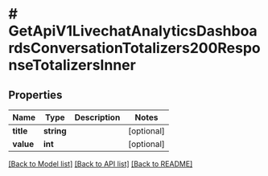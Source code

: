 # # GetApiV1LivechatAnalyticsDashboardsConversationTotalizers200ResponseTotalizersInner

## Properties

Name | Type | Description | Notes
------------ | ------------- | ------------- | -------------
**title** | **string** |  | [optional]
**value** | **int** |  | [optional]

[[Back to Model list]](../../README.md#models) [[Back to API list]](../../README.md#endpoints) [[Back to README]](../../README.md)

